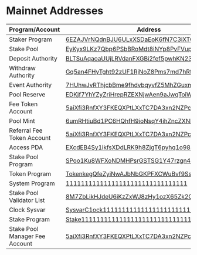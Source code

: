 # Mainnet Addresses

| Program/Account                | Address                                                                                                                 |
| ------------------------------ | ----------------------------------------------------------------------------------------------------------------------- |
| Staker Program                 | [6EZAJVrNQdnBJU6ULxXSDaEoK6fN7C3iXTCkZKRWDdGM](https://solscan.io/account/6EZAJVrNQdnBJU6ULxXSDaEoK6fN7C3iXTCkZKRWDdGM) |
| Stake Pool                     | [EyKyx9LKz7Qbp6PSbBRoMdt8iNYp8PvFVupQTQRMY9AM](https://solscan.io/account/EyKyx9LKz7Qbp6PSbBRoMdt8iNYp8PvFVupQTQRMY9AM) |
| Deposit Authority              | [BLTSuAqaoaUUjLRVdanFXGBi2fef5pwhKN23kCMVgX2T](https://solscan.io/account/BLTSuAqaoaUUjLRVdanFXGBi2fef5pwhKN23kCMVgX2T) |
| Withdraw Authority             | [Gq5an4FHyTght92zUF1RjNoZ8Pms7md7hRfGVHeswZku](https://solscan.io/account/Gq5an4FHyTght92zUF1RjNoZ8Pms7md7hRfGVHeswZku) |
| Event Authority                | [7HUhwJvRThjcbBme9fhdvbqyvfZ5MhZGuxm5hEkZFLhY](https://solscan.io/account/7HUhwJvRThjcbBme9fhdvbqyvfZ5MhZGuxm5hEkZFLhY) |
| Pool Reserve                   | [EDKjf7YhYZyZriHrepRZEXNjwAen9aJwqToiWWqKf9yU](https://solscan.io/account/EDKjf7YhYZyZriHrepRZEXNjwAen9aJwqToiWWqKf9yU) |
| Fee Token Account              | [5aiXfi3RnfXY3FKEQXPtLXxTC7DA3xn2NZPcQvhRPtod](https://solscan.io/account/5aiXfi3RnfXY3FKEQXPtLXxTC7DA3xn2NZPcQvhRPtod) |
| Pool Mint                      | [6umRHtiuBd1PC6HQhfH9ioNsqY4ihZncZXNPiGu3d3rN](https://solscan.io/account/6umRHtiuBd1PC6HQhfH9ioNsqY4ihZncZXNPiGu3d3rN) |
| Referral Fee Token Account     | [5aiXfi3RnfXY3FKEQXPtLXxTC7DA3xn2NZPcQvhRPtod](https://solscan.io/account/5aiXfi3RnfXY3FKEQXPtLXxTC7DA3xn2NZPcQvhRPtod) |
| Access PDA                     | [EXcdEB4Sy1ikfsXDdLRK9h8ZjgT6pyhq1o98RM7eeYr](https://solscan.io/account/EXcdEB4Sy1ikfsXDdLRK9h8ZjgT6pyhq1o98RM7eeYr)   |
| Stake Pool Program             | [SPoo1Ku8WFXoNDMHPsrGSTSG1Y47rzgn41SLUNakuHy](https://solscan.io/account/SPoo1Ku8WFXoNDMHPsrGSTSG1Y47rzgn41SLUNakuHy)   |
| Token Program                  | [TokenkegQfeZyiNwAJbNbGKPFXCWuBvf9Ss623VQ5DA](https://solscan.io/account/TokenkegQfeZyiNwAJbNbGKPFXCWuBvf9Ss623VQ5DA)   |
| System Program                 | [11111111111111111111111111111111](https://solscan.io/account/11111111111111111111111111111111)                         |
| Stake Pool Validator List      | [8M7ZbLikHJdeU6iKzZxWJ8zHy1ozX65Zk2GBVcmFVnXe](https://solscan.io/account/8M7ZbLikHJdeU6iKzZxWJ8zHy1ozX65Zk2GBVcmFVnXe) |
| Clock Sysvar                   | [SysvarC1ock11111111111111111111111111111111](https://solscan.io/account/SysvarC1ock11111111111111111111111111111111)   |
| Stake Program                  | [Stake11111111111111111111111111111111111111](https://solscan.io/account/Stake11111111111111111111111111111111111111)   |
| Stake Pool Manager Fee Account | [5aiXfi3RnfXY3FKEQXPtLXxTC7DA3xn2NZPcQvhRPtod](https://solscan.io/account/5aiXfi3RnfXY3FKEQXPtLXxTC7DA3xn2NZPcQvhRPtod) |
